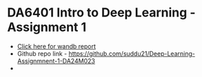 # DA6401 Intro to Deep Learning - Assignment 1
* [Click here for wandb report](https://wandb.ai/da24m023-indian-institute-of-technology-madras/fashion-mnist-nn-sweep/reports/Sudhanva-Satish-DA24M023-DA6401-Assignment-1--VmlldzoxMTY5ODY1OA?accessToken=uje0e7k9sa6p71hgv2i4q0empuhil9yzcb8wwai5e4i0fs2v3j5wlllazhzi796c)
* Github repo link - https://github.com/suddu21/Deep-Learning-Assignmnent-1-DA24M023
* 

